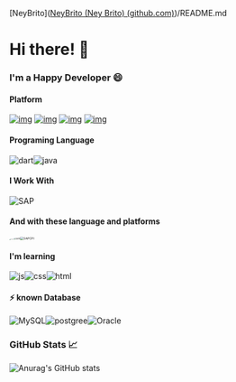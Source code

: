 [NeyBrito]([NeyBrito (Ney Brito) (github.com)](https://github.com/NeyBrito))/README.md

# Hi there! 👋

### I'm a Happy Developer 😄

#### Platform

[![img](https://camo.githubusercontent.com/fd6a7aec39f1830cc398ea86467aae0305d98663e123c3518ac6abda89f22dd4/68747470733a2f2f696d672e736869656c64732e696f2f62616467652f2d466c75747465722d3032353639422e7376673f6c6f676f3d666c7574746572267374796c653d706c6173746963)](https://camo.githubusercontent.com/fd6a7aec39f1830cc398ea86467aae0305d98663e123c3518ac6abda89f22dd4/68747470733a2f2f696d672e736869656c64732e696f2f62616467652f2d466c75747465722d3032353639422e7376673f6c6f676f3d666c7574746572267374796c653d706c6173746963) [![img](https://camo.githubusercontent.com/3072e3cfcf4c34af5863856a354f2b60594766aa62fbf793b6c06add53e1ebf5/68747470733a2f2f696d672e736869656c64732e696f2f62616467652f2d4769742d6666396338612e7376673f6c6f676f3d676974267374796c653d706c6173746963)](https://camo.githubusercontent.com/3072e3cfcf4c34af5863856a354f2b60594766aa62fbf793b6c06add53e1ebf5/68747470733a2f2f696d672e736869656c64732e696f2f62616467652f2d4769742d6666396338612e7376673f6c6f676f3d676974267374796c653d706c6173746963) [![img](https://camo.githubusercontent.com/ddfd734f37824e184d0837228d32c6372b0c19a22c497c071966e937d24ac156/68747470733a2f2f696d672e736869656c64732e696f2f62616467652f537072696e672d3865656463322e7376673f6c6f676f3d737072696e67267374796c653d706c6173746963)](https://camo.githubusercontent.com/ddfd734f37824e184d0837228d32c6372b0c19a22c497c071966e937d24ac156/68747470733a2f2f696d672e736869656c64732e696f2f62616467652f537072696e672d3865656463322e7376673f6c6f676f3d737072696e67267374796c653d706c6173746963) [![img](https://camo.githubusercontent.com/37cbb0ba6e97b6fa991206cc1676123e79adf9e8ff3f6d656ea4ce3932d88acb/68747470733a2f2f696d672e736869656c64732e696f2f62616467652f2d446f636b65722d3531623165382e7376673f6c6f676f3d646f636b6572267374796c653d706c6173746963)](https://camo.githubusercontent.com/37cbb0ba6e97b6fa991206cc1676123e79adf9e8ff3f6d656ea4ce3932d88acb/68747470733a2f2f696d672e736869656c64732e696f2f62616467652f2d446f636b65722d3531623165382e7376673f6c6f676f3d646f636b6572267374796c653d706c6173746963)

#### Programing Language

![dart](https://img.shields.io/badge/Dart-0175C2?style=for-the-badge&logo=dart&logoColor=white)![java](https://img.shields.io/badge/Java-ED8B00?style=for-the-badge&logo=java&logoColor=white)

#### I Work With
![SAP](https://img.shields.io/badge/SAP-0FAAFF?style=for-the-badge&logo=sap&logoColor=white)

#### And with these language and platforms
<img src="https://www.innovativetechin.com/Uploads/Images/Description/1585396154desc.png" alt="SAPABAP" style="zoom:10%;" /><img src="https://user-images.githubusercontent.com/35903451/209015186-c59e60ae-39f2-4a7b-9dbb-a9ee8118bd83.png" alt="SAPPI" style="zoom: 20%;" /><img src="https://user-images.githubusercontent.com/35903451/209016246-01f5d640-932e-44a8-89d2-b2321c35fa0c.png" alt="SAPCPI" style="zoom: 37%;" />



#### I'm learning
![js](https://img.shields.io/badge/JavaScript-323330?style=for-the-badge&logo=javascript&logoColor=F7DF1E)![css](https://img.shields.io/badge/CSS-239120?&style=for-the-badge&logo=css3&logoColor=white)![html](https://img.shields.io/badge/HTML5-E34F26?style=for-the-badge&logo=html5&logoColor=white)

#### ⚡ known Database
![MySQL](https://img.shields.io/badge/MySQL-005C84?style=for-the-badge&logo=mysql&logoColor=white)![postgree](https://img.shields.io/badge/PostgreSQL-316192?style=for-the-badge&logo=postgresql&logoColor=white)![Oracle](https://img.shields.io/badge/Oracle-F80000?style=for-the-badge&logo=Oracle&logoColor=white)

### GitHub Stats 📈

![Anurag's GitHub stats](https://github-readme-stats.vercel.app/api?username=neybrito&show_icons=true&theme=radical)

